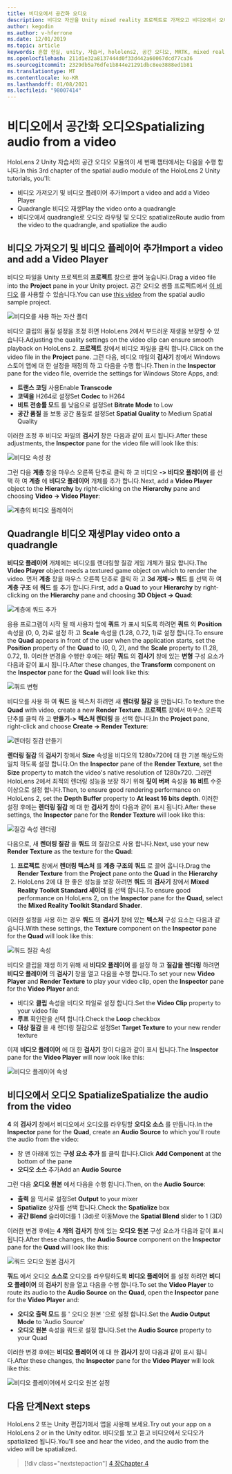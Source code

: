 ```yaml
---
title: 비디오에서 공간화 오디오
description: 비디오 자산을 Unity mixed reality 프로젝트로 가져오고 비디오에서 오디오를 spatialize는 방법에 대해 알아봅니다.
author: kegodin
ms.author: v-hferrone
ms.date: 12/01/2019
ms.topic: article
keywords: 혼합 현실, unity, 자습서, hololens2, 공간 오디오, MRTK, mixed reality toolkit, UWP, Windows 10, HRTF, head 관련 전송 함수, 반향, Microsoft Spatializer, 비디오 가져오기, 비디오 플레이어
ms.openlocfilehash: 211d1e32a8137444d0f33d442a60067dcd77ca36
ms.sourcegitcommit: 2329db5a76dfe1b844e21291dbc8ee3888ed1b81
ms.translationtype: MT
ms.contentlocale: ko-KR
ms.lasthandoff: 01/08/2021
ms.locfileid: "98007414"
---
```

# <a name="spatializing-audio-from-a-video"></a><span data-ttu-id="94a7c-104">비디오에서 공간화 오디오</span><span class="sxs-lookup"><span data-stu-id="94a7c-104">Spatializing audio from a video</span></span>

<span data-ttu-id="94a7c-105">HoloLens 2 Unity 자습서의 공간 오디오 모듈의이 세 번째 챕터에서는 다음을 수행 합니다.</span><span class="sxs-lookup"><span data-stu-id="94a7c-105">In this 3rd chapter of the spatial audio module of the HoloLens 2 Unity tutorials, you'll:</span></span>
* <span data-ttu-id="94a7c-106">비디오 가져오기 및 비디오 플레이어 추가</span><span class="sxs-lookup"><span data-stu-id="94a7c-106">Import a video and add a Video Player</span></span>
* <span data-ttu-id="94a7c-107">Quadrangle 비디오 재생</span><span class="sxs-lookup"><span data-stu-id="94a7c-107">Play the video onto a quadrangle</span></span>
* <span data-ttu-id="94a7c-108">비디오에서 quadrangle로 오디오 라우팅 및 오디오 spatialize</span><span class="sxs-lookup"><span data-stu-id="94a7c-108">Route audio from the video to the quadrangle, and spatialize the audio</span></span>

## <a name="import-a-video-and-add-a-video-player"></a><span data-ttu-id="94a7c-109">비디오 가져오기 및 비디오 플레이어 추가</span><span class="sxs-lookup"><span data-stu-id="94a7c-109">Import a video and add a Video Player</span></span>

<span data-ttu-id="94a7c-110">비디오 파일을 Unity 프로젝트의 **프로젝트** 창으로 끌어 놓습니다.</span><span class="sxs-lookup"><span data-stu-id="94a7c-110">Drag a video file into the **Project** pane in your Unity project.</span></span> <span data-ttu-id="94a7c-111">공간 오디오 샘플 프로젝트에서 [이 비디오](https://github.com/microsoft/spatialaudio-unity/blob/develop/Samples/MicrosoftSpatializerSample/Assets/Microsoft%20HoloLens%20-%20Spatial%20Sound-PTPvx7mDon4.mp4?raw=true) 를 사용할 수 있습니다.</span><span class="sxs-lookup"><span data-stu-id="94a7c-111">You can use [this video](https://github.com/microsoft/spatialaudio-unity/blob/develop/Samples/MicrosoftSpatializerSample/Assets/Microsoft%20HoloLens%20-%20Spatial%20Sound-PTPvx7mDon4.mp4?raw=true) from the spatial audio sample project.</span></span>

![비디오를 사용 하는 자산 폴더](images/spatial-audio/assets-folder-with-video.png)

<span data-ttu-id="94a7c-113">비디오 클립의 품질 설정을 조정 하면 HoloLens 2에서 부드러운 재생을 보장할 수 있습니다.</span><span class="sxs-lookup"><span data-stu-id="94a7c-113">Adjusting the quality settings on the video clip can ensure smooth playback on HoloLens 2.</span></span> <span data-ttu-id="94a7c-114">**프로젝트** 창에서 비디오 파일을 클릭 합니다.</span><span class="sxs-lookup"><span data-stu-id="94a7c-114">Click on the video file in the **Project** pane.</span></span> <span data-ttu-id="94a7c-115">그런 다음, 비디오 파일의 **검사기** 창에서 Windows 스토어 앱에 대 한 설정을 재정의 하 고 다음을 수행 합니다.</span><span class="sxs-lookup"><span data-stu-id="94a7c-115">Then in the **Inspector** pane for the video file, override the settings for Windows Store Apps, and:</span></span>
* <span data-ttu-id="94a7c-116">**트랜스 코딩** 사용</span><span class="sxs-lookup"><span data-stu-id="94a7c-116">Enable **Transcode**</span></span>
* <span data-ttu-id="94a7c-117">**코덱을** H264로 설정</span><span class="sxs-lookup"><span data-stu-id="94a7c-117">Set **Codec** to H264</span></span>
* <span data-ttu-id="94a7c-118">**비트 전송률 모드** 를 낮음으로 설정</span><span class="sxs-lookup"><span data-stu-id="94a7c-118">Set **Bitrate Mode** to Low</span></span>
* <span data-ttu-id="94a7c-119">**공간 품질** 을 보통 공간 품질로 설정</span><span class="sxs-lookup"><span data-stu-id="94a7c-119">Set **Spatial Quality** to Medium Spatial Quality</span></span>

<span data-ttu-id="94a7c-120">이러한 조정 후 비디오 파일의 **검사기** 창은 다음과 같이 표시 됩니다.</span><span class="sxs-lookup"><span data-stu-id="94a7c-120">After these adjustments, the **Inspector** pane for the video file will look like this:</span></span>

![비디오 속성 창](images/spatial-audio/video-property-pane.png)

<span data-ttu-id="94a7c-122">그런 다음 **계층** 창을 마우스 오른쪽 단추로 클릭 하 고 비디오 **-> 비디오 플레이어** 를 선택 하 여 **계층** 에 **비디오 플레이어** 개체를 추가 합니다.</span><span class="sxs-lookup"><span data-stu-id="94a7c-122">Next, add a **Video Player** object to the **Hierarchy** by right-clicking on the **Hierarchy** pane and choosing **Video -> Video Player**:</span></span>

![계층의 비디오 플레이어](images/spatial-audio/video-player-in-hierarchy.png)

## <a name="play-video-onto-a-quadrangle"></a><span data-ttu-id="94a7c-124">Quadrangle 비디오 재생</span><span class="sxs-lookup"><span data-stu-id="94a7c-124">Play video onto a quadrangle</span></span>

<span data-ttu-id="94a7c-125">**비디오 플레이어** 개체에는 비디오를 렌더링할 질감 게임 개체가 필요 합니다.</span><span class="sxs-lookup"><span data-stu-id="94a7c-125">The **Video Player** object needs a textured game object on which to render the video.</span></span> <span data-ttu-id="94a7c-126">먼저 **계층** 창을 마우스 오른쪽 단추로 클릭 하 고 **3d 개체-> 쿼드** 를 선택 하 여 **계층 구조** 에 **쿼드** 를 추가 합니다.</span><span class="sxs-lookup"><span data-stu-id="94a7c-126">First, add a **Quad** to your **Hierarchy** by right-clicking on the **Hierarchy** pane and choosing **3D Object -> Quad**:</span></span>

![계층에 쿼드 추가](images/spatial-audio/add-quad-to-hierarchy.png)

<span data-ttu-id="94a7c-128">응용 프로그램이 시작 될 때 사용자 앞에 **쿼드** 가 표시 되도록 하려면 **쿼드** 의 **Position** 속성을 (0, 0, 2)로 설정 하 고 **Scale** 속성을 (1.28, 0.72, 1)로 설정 합니다.</span><span class="sxs-lookup"><span data-stu-id="94a7c-128">To ensure the **Quad** appears in front of the user when the application starts, set the **Position** property of the **Quad** to (0, 0, 2), and the **Scale** property to (1.28, 0.72, 1).</span></span> <span data-ttu-id="94a7c-129">이러한 변경을 수행한 후에는 해당 **쿼드** 의 **검사기** 창에 있는 **변형** 구성 요소가 다음과 같이 표시 됩니다.</span><span class="sxs-lookup"><span data-stu-id="94a7c-129">After these changes, the **Transform** component on the **Inspector** pane for the **Quad** will look like this:</span></span>

![쿼드 변형](images/spatial-audio/quad-transform.png)

<span data-ttu-id="94a7c-131">비디오를 사용 하 여 **쿼드** 을 텍스처 하려면 새 **렌더링 질감** 을 만듭니다.</span><span class="sxs-lookup"><span data-stu-id="94a7c-131">To texture the **Quad** with video, create a new **Render Texture**.</span></span> <span data-ttu-id="94a7c-132">**프로젝트** 창에서 마우스 오른쪽 단추를 클릭 하 고 **만들기-> 텍스처 렌더링** 을 선택 합니다.</span><span class="sxs-lookup"><span data-stu-id="94a7c-132">In the **Project** pane, right-click and choose **Create -> Render Texture**:</span></span>

![렌더링 질감 만들기](images/spatial-audio/create-render-texture.png)

<span data-ttu-id="94a7c-134">**렌더링 질감** 의 **검사기** 창에서 **Size** 속성을 비디오의 1280x720에 대 한 기본 해상도와 일치 하도록 설정 합니다.</span><span class="sxs-lookup"><span data-stu-id="94a7c-134">On the **Inspector** pane of the **Render Texture**, set the **Size** property to match the video's native resolution of 1280x720.</span></span> <span data-ttu-id="94a7c-135">그러면 HoloLens 2에서 최적의 렌더링 성능을 보장 하기 위해 **깊이 버퍼** 속성을 **16 비트** 수준 이상으로 설정 합니다.</span><span class="sxs-lookup"><span data-stu-id="94a7c-135">Then, to ensure good rendering performance on HoloLens 2, set the **Depth Buffer** property to **At least 16 bits depth**.</span></span> <span data-ttu-id="94a7c-136">이러한 설정 후에는 **렌더링 질감** 에 대 한 **검사기** 창이 다음과 같이 표시 됩니다.</span><span class="sxs-lookup"><span data-stu-id="94a7c-136">After these settings, the **Inspector** pane for the **Render Texture** will look like this:</span></span>

![질감 속성 렌더링](images/spatial-audio/render-texture-properties.png)

<span data-ttu-id="94a7c-138">다음으로, 새 **렌더링 질감** 을 **쿼드** 의 질감으로 사용 합니다.</span><span class="sxs-lookup"><span data-stu-id="94a7c-138">Next, use your new **Render Texture** as the texture for the **Quad**:</span></span>
1. <span data-ttu-id="94a7c-139">**프로젝트** 창에서 **렌더링 텍스처** 를 **계층 구조의** **쿼드** 로 끌어 옵니다.</span><span class="sxs-lookup"><span data-stu-id="94a7c-139">Drag the **Render Texture** from the **Project** pane onto the **Quad** in the **Hierarchy**</span></span>
2. <span data-ttu-id="94a7c-140">HoloLens 2에 대 한 좋은 성능을 보장 하려면 **쿼드** 의 **검사기** 창에서 **Mixed Reality Toolkit Standard 셰이더** 를 선택 합니다.</span><span class="sxs-lookup"><span data-stu-id="94a7c-140">To ensure good performance on HoloLens 2, on the **Inspector** pane for the **Quad**, select the **Mixed Reality Toolkit Standard Shader**.</span></span>

<span data-ttu-id="94a7c-141">이러한 설정을 사용 하는 경우 **쿼드** 의 **검사기** 창에 있는 **텍스처** 구성 요소는 다음과 같습니다.</span><span class="sxs-lookup"><span data-stu-id="94a7c-141">With these settings, the **Texture** component on the **Inspector** pane for the **Quad** will look like this:</span></span>

![쿼드 질감 속성](images/spatial-audio/quad-texture-properties.png)

<span data-ttu-id="94a7c-143">비디오 클립을 재생 하기 위해 새 **비디오 플레이어** 를 설정 하 고 **질감을 렌더링** 하려면 **비디오 플레이어** 의 **검사기** 창을 열고 다음을 수행 합니다.</span><span class="sxs-lookup"><span data-stu-id="94a7c-143">To set your new **Video Player** and **Render Texture** to play your video clip, open the **Inspector** pane for the **Video Player** and:</span></span>
* <span data-ttu-id="94a7c-144">비디오 **클립** 속성을 비디오 파일로 설정 합니다.</span><span class="sxs-lookup"><span data-stu-id="94a7c-144">Set the **Video Clip** property to your video file</span></span>
* <span data-ttu-id="94a7c-145">**루프** 확인란을 선택 합니다.</span><span class="sxs-lookup"><span data-stu-id="94a7c-145">Check the **Loop** checkbox</span></span>
* <span data-ttu-id="94a7c-146">**대상 질감** 을 새 렌더링 질감으로 설정</span><span class="sxs-lookup"><span data-stu-id="94a7c-146">Set **Target Texture** to your new render texture</span></span>

<span data-ttu-id="94a7c-147">이제 **비디오 플레이어** 에 대 한 **검사기** 창이 다음과 같이 표시 됩니다.</span><span class="sxs-lookup"><span data-stu-id="94a7c-147">The **Inspector** pane for the **Video Player** will now look like this:</span></span>

![비디오 플레이어 속성](images/spatial-audio/video-player-properties.png)

## <a name="spatialize-the-audio-from-the-video"></a><span data-ttu-id="94a7c-149">비디오에서 오디오 Spatialize</span><span class="sxs-lookup"><span data-stu-id="94a7c-149">Spatialize the audio from the video</span></span>

<span data-ttu-id="94a7c-150">**4** 의 **검사기** 창에서 비디오에서 오디오를 라우팅할 **오디오 소스** 를 만듭니다.</span><span class="sxs-lookup"><span data-stu-id="94a7c-150">In the **Inspector** pane for the **Quad**, create an **Audio Source** to which you'll route the audio from the video:</span></span>
* <span data-ttu-id="94a7c-151">창 맨 아래에 있는 **구성 요소 추가** 를 클릭 합니다.</span><span class="sxs-lookup"><span data-stu-id="94a7c-151">Click **Add Component** at the bottom of the pane</span></span>
* <span data-ttu-id="94a7c-152">**오디오 소스** 추가</span><span class="sxs-lookup"><span data-stu-id="94a7c-152">Add an **Audio Source**</span></span>

<span data-ttu-id="94a7c-153">그런 다음 **오디오 원본** 에서 다음을 수행 합니다.</span><span class="sxs-lookup"><span data-stu-id="94a7c-153">Then, on the **Audio Source**:</span></span>
* <span data-ttu-id="94a7c-154">**출력** 을 믹서로 설정</span><span class="sxs-lookup"><span data-stu-id="94a7c-154">Set **Output** to your mixer</span></span>
* <span data-ttu-id="94a7c-155">**Spatialize** 상자를 선택 합니다.</span><span class="sxs-lookup"><span data-stu-id="94a7c-155">Check the **Spatialize** box</span></span>
* <span data-ttu-id="94a7c-156">**공간 Blend** 슬라이더를 1 (3d)로 이동</span><span class="sxs-lookup"><span data-stu-id="94a7c-156">Move the **Spatial Blend** slider to 1 (3D)</span></span>

<span data-ttu-id="94a7c-157">이러한 변경 후에는 **4 개의** **검사기** 창에 있는 **오디오 원본** 구성 요소가 다음과 같이 표시 됩니다.</span><span class="sxs-lookup"><span data-stu-id="94a7c-157">After these changes, the **Audio Source** component on the **Inspector** pane for the **Quad** will look like this:</span></span>

![쿼드 오디오 원본 검사기](images/spatial-audio/quad-audio-source-inspector.png)

<span data-ttu-id="94a7c-159">**쿼드** 에서 오디오 **소스로** 오디오를 라우팅하도록 **비디오 플레이어** 를 설정 하려면 **비디오 플레이어** 의 **검사기** 창을 열고 다음을 수행 합니다.</span><span class="sxs-lookup"><span data-stu-id="94a7c-159">To set the **Video Player** to route its audio to the **Audio Source** on the **Quad**, open the **Inspector** pane for the **Video Player** and:</span></span>
* <span data-ttu-id="94a7c-160">**오디오 출력 모드** 를 ' 오디오 원본 '으로 설정 합니다.</span><span class="sxs-lookup"><span data-stu-id="94a7c-160">Set the **Audio Output Mode** to 'Audio Source'</span></span>
* <span data-ttu-id="94a7c-161">**오디오 원본** 속성을 쿼드로 설정 합니다.</span><span class="sxs-lookup"><span data-stu-id="94a7c-161">Set the **Audio Source** property to your Quad</span></span>

<span data-ttu-id="94a7c-162">이러한 변경 후에는 **비디오 플레이어** 에 대 한 **검사기** 창이 다음과 같이 표시 됩니다.</span><span class="sxs-lookup"><span data-stu-id="94a7c-162">After these changes, the **Inspector** pane for the **Video Player** will look like this:</span></span>

![비디오 플레이어에서 오디오 원본 설정](images/spatial-audio/video-player-set-audio-source.png)

## <a name="next-steps"></a><span data-ttu-id="94a7c-164">다음 단계</span><span class="sxs-lookup"><span data-stu-id="94a7c-164">Next steps</span></span>

<span data-ttu-id="94a7c-165">HoloLens 2 또는 Unity 편집기에서 앱을 사용해 보세요.</span><span class="sxs-lookup"><span data-stu-id="94a7c-165">Try out your app on a HoloLens 2 or in the Unity editor.</span></span> <span data-ttu-id="94a7c-166">비디오를 보고 듣고 비디오에서 오디오가 spatialized 됩니다.</span><span class="sxs-lookup"><span data-stu-id="94a7c-166">You'll see and hear the video, and the audio from the video will be spatialized.</span></span>

> [!div class="nextstepaction"]
> [<span data-ttu-id="94a7c-167">4 장</span><span class="sxs-lookup"><span data-stu-id="94a7c-167">Chapter 4</span></span>](unity-spatial-audio-ch4.md) 

